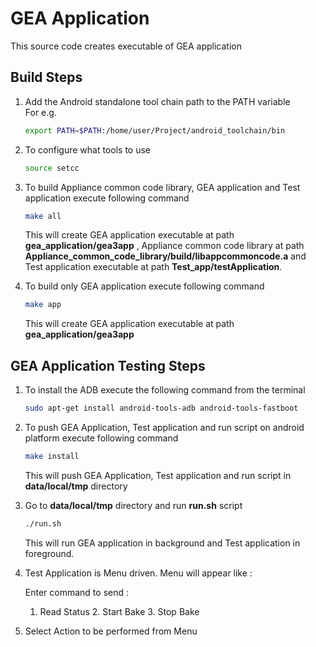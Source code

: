 
# GEA Application 
   This source code creates executable of GEA application  

## Build Steps
1. Add the Android standalone tool chain path to the PATH variable  
   For e.g.  
	```bash
	export PATH=$PATH:/home/user/Project/android_toolchain/bin
	```

2. To configure what tools to use   
	```bash	
	source setcc
 	``` 
3. To build Appliance common code library, GEA application and Test application execute following command   
	```bash	
	make all  
	```
	This will create GEA application executable at path **gea_application/gea3app** ,  Appliance common code library at path **Appliance_common_code_library/build/libappcommoncode.a** and Test application executable at path **Test_app/testApplication**.

4. To build only GEA application execute following command  
	```bash	
	make app  
	```
	This will create GEA application executable at path **gea_application/gea3app**  

## GEA Application Testing Steps
1. To install the ADB execute the following command from the terminal  
	```bash	
	sudo apt-get install android-tools-adb android-tools-fastboot  
	```

2. To push GEA Application, Test application and run script on android platform execute following command  
	```bash	
	make install  
	```
	This will push GEA Application, Test application and run script in **data/local/tmp** directory  

3. Go to **data/local/tmp** directory and run **run.sh** script  
	```bash	
	./run.sh  
	```
	This will run GEA application in background and Test application in foreground.

4. Test Application is Menu driven. Menu will appear like :

	Enter command to send : 
	1. Read Status	2. Start Bake	3. Stop Bake

5. Select Action to be performed from Menu  	
